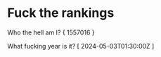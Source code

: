 # Fuck the rankings

Who the hell am I?
{ 1557016 }

What fucking year is it?
[ 2024-05-03T01:30:00Z ]
